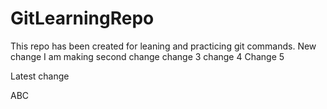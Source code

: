 # GitLearningRepo

This repo has been created for leaning and practicing git commands.
New change
I am making second change
change 3
change 4
Change 5

Latest change

ABC